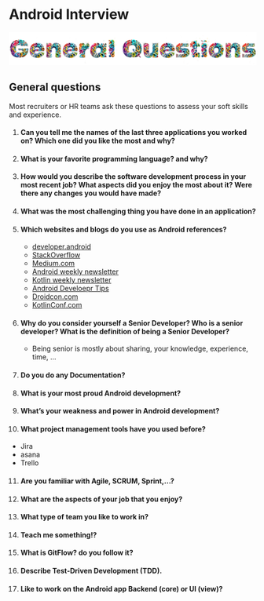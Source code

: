 # Android Interview
![Android Interview - General Questions](images/general.png)

## General questions

Most recruiters or HR teams ask these questions to assess your soft skills and experience.

1. #### Can you tell me the names of the last three applications you worked on? Which one did you like the most and why?

2. #### What is your favorite programming language? and why?

3. #### How would you describe the software development process in your most recent job? What aspects did you enjoy the most about it? Were there any changes you would have made?

4. #### What was the most challenging thing you have done in an application?

5. #### Which websites and blogs do you use as Android references?

   * [developer.android](https://developer.android.com/)
   * [StackOverflow](https://stackoverflow.com/questions/tagged/android)
   * [Medium.com](https://medium.com/)
   * [Android weekly newsletter](https://androidweekly.net/)
   * [Kotlin weekly newsletter](http://www.kotlinweekly.net/)
   * [Android Develoepr Tips](https://youtube.com/AndroidDeveloeprTips)
   * [Droidcon.com](https://www.droidcon.com/)
   * [KotlinConf.com](https://kotlinconf.com/)

6. #### Why do you consider yourself a Senior Developer? Who is a senior developer? What is the definition of being a Senior Developer?

   * Being senior is mostly about sharing, your knowledge, experience, time, ...

7. #### Do you do any Documentation?

8. #### What is your most proud Android development?

9. #### What’s your weakness and power in Android development?

10. #### What project management tools have you used before?

   * Jira
   * asana
   * Trello

11. #### Are you familiar with Agile, SCRUM, Sprint,...?

12. #### What are the aspects of your job that you enjoy?

13. #### What type of team you like to work in?

14. #### Teach me something!?

15. #### What is GitFlow? do you follow it?

16. #### Describe Test-Driven Development (TDD).

17. #### Like to work on the Android app Backend (core) or UI (view)?
